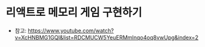 # 리액트로 메모리 게임 구현하기

- 참고: https://www.youtube.com/watch?v=XcHNBMG1GQI&list=RDCMUCW5YeuERMmlnqo4oq8vwUpg&index=2
